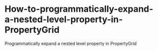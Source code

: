 # How-to-programmatically-expand-a-nested-level-property-in-PropertyGrid
Programmatically expand a nested level property in PropertyGrid
